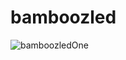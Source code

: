 # bamboozled
![bamboozledOne](https://github.com/nainoaktv/bamboozled/assets/105531873/5193cd83-dbb9-4a83-ac70-d1f0a8bf858c)
